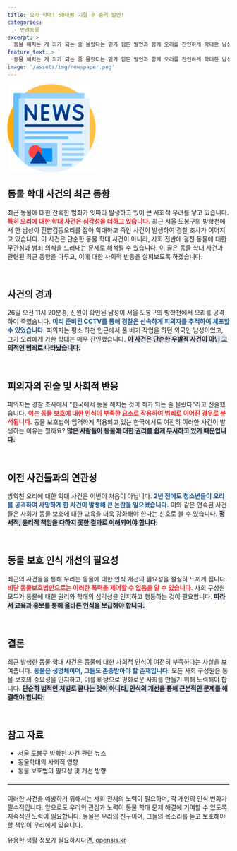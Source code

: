 ```yaml
---
title: 오리 학대! 50대男 기절 후 충격 발언!
categories:
  - 반려동물
excerpt: >
  동물 해치는 게 죄가 되는 줄 몰랐다는 믿기 힘든 발언과 함께 오리를 잔인하게 학대한 남성이 경찰에 붙잡혔습니다. 이번 사건은 동물 학대 문제의 심각성을 드러내며, 과거에도 비슷한 사건이 있었음을 보여줍니다.
feature_text: >
  동물 해치는 게 죄가 되는 줄 몰랐다는 믿기 힘든 발언과 함께 오리를 잔인하게 학대한 남성이 경찰에 붙잡혔습니다. 이번 사건은 동물 학대 문제의 심각성을 드러내며, 과거에도 비슷한 사건이 있었음을 보여줍니다.
image: '/assets/img/newspaper.png'
---
```


<p><img src="/assets/img/newspaper.png" alt="kimp 속보" /></p>

<h2 data-ke-size="size26">동물 학대 사건의 최근 동향</h2>

<p data-ke-size="size16">최근 동물에 대한 잔혹한 범죄가 잇따라 발생하고 있어 큰 사회적 우려를 낳고 있습니다. <b><span style="color: #ee2323;">특히 오리에 대한 학대 사건은 심각성을 더하고 있습니다.</span></b> 최근 서울 도봉구의 방학천에서 한 남성이 흰뺨검둥오리를 잡아 학대하고 죽인 사건이 발생하여 경찰 조사가 이어지고 있습니다. 이 사건은 단순한 동물 학대 사건이 아니라, 사회 전반에 걸친 동물에 대한 무관심과 범죄 의식을 드러내는 문제로 해석될 수 있습니다. 이 글은 동물 학대 사건과 관련된 최근 동향을 다루고, 이에 대한 사회적 반응을 살펴보도록 하겠습니다.</p>

<p data-ke-size="size16">&nbsp;</p>

<h2 data-ke-size="size26">사건의 경과</h2>

<p data-ke-size="size16">26일 오전 11시 20분경, 신원이 확인된 남성이 서울 도봉구의 방학천에서 오리를 공격하여 죽였습니다. <b><span style="color: #1a5490;">미리 준비된 CCTV를 통해 경찰은 신속하게 피의자를 추적하여 체포할 수 있었습니다.</span></b> 피의자는 평소 하천 인근에서 풀 베기 작업을 하던 외국인 남성이었고, 그가 오리에게 가한 학대는 매우 잔인했습니다. <b><span style="background-color: #21538527;">이 사건은 단순한 우발적 사건이 아닌 고의적인 범죄로 나타났습니다.</span></b></p>

<p data-ke-size="size16">&nbsp;</p>

<h2 data-ke-size="size26">피의자의 진술 및 사회적 반응</h2>

<p data-ke-size="size16">피의자는 경찰 조사에서 "한국에서 동물 해치는 것이 죄가 되는 줄 몰랐다"라고 진술했습니다. <b><span style="color: #ee2323;">이는 동물 보호에 대한 인식이 부족한 요소로 작용하여 범죄로 이어진 경우로 분석됩니다.</span></b> 동물 보호법이 엄격하게 적용되고 있는 한국에서도 여전히 이러한 사건이 발생하는 이유는 뭘까요? <b><span style="background-color: #21538527;">많은 사람들이 동물에 대한 권리를 쉽게 무시하고 있기 때문입니다.</span></b></p>

<p data-ke-size="size16">&nbsp;</p>

<h2 data-ke-size="size26">이전 사건들과의 연관성</h2>

<p data-ke-size="size16">방학천 오리에 대한 학대 사건은 이번이 처음이 아닙니다. <b><span style="color: #1a5490;">2년 전에도 청소년들이 오리를 공격하여 사망하게 한 사건이 발생해 큰 논란을 일으켰습니다.</span></b> 이와 같은 연속된 사건들은 사회가 동물 보호에 대한 교육을 더욱 강화해야 한다는 신호로 볼 수 있습니다. <b><span style="background-color: #21538527;">정서적, 윤리적 책임을 다하지 못한 결과로 이해되어야 합니다.</span></b></p>

<p data-ke-size="size16">&nbsp;</p>

<h2 data-ke-size="size26">동물 보호 인식 개선의 필요성</h2>

<p data-ke-size="size16">최근의 사건들을 통해 우리는 동물에 대한 인식 개선의 필요성을 절실히 느끼게 됩니다. <b><span style="color: #ee2323;">비단 동물보호법만으로는 이러한 폭력을 제어할 수 없음을 알 수 있습니다.</span></b> 사회 구성원 모두가 동물에 대한 권리와 학대의 심각성을 인지하고 행동하는 것이 필요합니다. <b><span style="background-color: #21538527;">따라서 교육과 홍보를 통해 올바른 인식을 보급해야 합니다.</span></b></p>

<p data-ke-size="size16">&nbsp;</p>

<h2 data-ke-size="size26">결론</h2>

<p data-ke-size="size16">최근 발생한 동물 학대 사건은 동물에 대한 사회적 인식이 여전히 부족하다는 사실을 보여줍니다. <b><span style="color: #1a5490;">동물은 생명체이며, 그들도 존중받아야 할 존재입니다.</span></b> 모든 사회 구성원은 동물 보호의 중요성을 인지하고, 이를 바탕으로 평화로운 사회를 만들기 위해 노력해야 합니다. <b><span style="background-color: #21538527;">단순히 법적인 처벌로 끝나는 것이 아니라, 인식의 개선을 통해 근본적인 문제를 해결해야 합니다.</span></b></p>

<p data-ke-size="size16">&nbsp;</p>

<h2 data-ke-size="size26">참고 자료</h2>

<ul>
    <li>서울 도봉구 방학천 사건 관련 뉴스</li>
    <li>동물학대의 사회적 영향</li>
    <li>동물 보호법의 필요성 및 개선 방향</li>
</ul>

<hr style="border: 1px solid #ccc; margin: 20px 0;"/>

<p data-ke-size="size16">이러한 사건을 예방하기 위해서는 사회 전체의 노력이 필요하며, 각 개인의 인식 변화가 필수적입니다. 앞으로도 우리의 관심과 노력이 동물 학대 문제 해결에 기여할 수 있도록 지속적인 노력이 필요합니다. 동물은 우리의 친구이며, 그들의 목소리를 듣고 보호해야 할 책임이 우리에게 있습니다.</p>
유용한 생활 정보가 필요하시다면, <a href="https://opensis.kr" rel="dofollow">opensis.kr</a>


